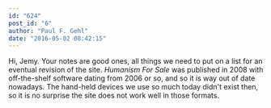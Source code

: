 ```yaml
---
id: "624"
post_id: "6"
author: "Paul F. Gehl"
date: "2016-05-02 08:42:15"
---
```

Hi, Jemy. Your notes are good ones, all things we need to put on a list for an eventual revision of the site. <em>Humanism For Sale</em> was published in 2008 with off-the-shelf software dating from 2006 or so, and so it is way out of date nowadays. The hand-held devices we use so much today didn't exist then, so it is no surprise the site does not work well in those formats.
